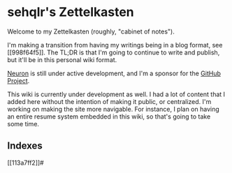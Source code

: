# sehqlr's Zettelkasten

Welcome to my Zettelkasten (roughly, "cabinet of notes").

I'm making a transition from having my writings being in a blog format, see [[998f64f5]]. The TL;DR is that I'm going to continue to write and publish, but it'll be in this personal wiki format.

[Neuron](https://neuron.zettel.page) is still under active development, and I'm a sponsor for the [GitHub Project](https://github.com/srid/neuron).

This wiki is currently under development as well. I had a lot of content that I added here without the intention of making it public, or centralized. I'm working on making the site more navigable. For instance, I plan on having an entire resume system embedded in this wiki, so that's going to take some time.

## Indexes

[[113a7ff2]]#

